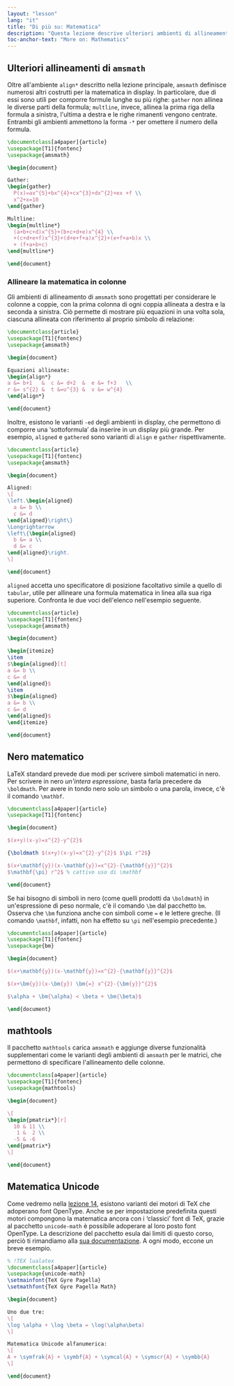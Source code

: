 ```yaml
---
layout: "lesson"
lang: "it"
title: "Di più su: Matematica"
description: "Questa lezione descrive ulteriori ambienti di allineamento di amsmath, mostra come si scrive la matematica in nero, il pachetto mathtools e l'uso di un input Unicode per la matematica."
toc-anchor-text: "More on: Mathematics"
---
```



## Ulteriori allineamenti di `amsmath`

Oltre all'ambiente `align*` descritto nella 
lezione principale, `amsmath` definisce 
numerosi altri costrutti per la matematica
in display. 
In particolare, due di essi sono utili per
comporre formule lunghe su più righe:
`gather` non allinea le diverse parti della
formula; `multline`, invece, allinea la prima
riga della formula a sinistra, l'ultima a
destra e le righe rimanenti vengono centrate.
Entrambi gli ambienti ammettono la forma `-*` 
per omettere il numero della formula.

```latex
\documentclass[a4paper]{article}
\usepackage[T1]{fontenc}
\usepackage{amsmath}

\begin{document}

Gather:
\begin{gather}
  P(x)=ax^{5}+bx^{4}+cx^{3}+dx^{2}+ex +f \\
  x^2+x=10
\end{gather}

Multline:
\begin{multline*}
  (a+b+c+d)x^{5}+(b+c+d+e)x^{4} \\
  +(c+d+e+f)x^{3}+(d+e+f+a)x^{2}+(e+f+a+b)x \\
  + (f+a+b+c)
\end{multline*}

\end{document}
```

### Allineare la matematica in colonne

Gli ambienti di allineamento di `amsmath` sono 
progettati per considerare le colonne a coppie, 
con la prima colonna di ogni coppia allineata 
a destra e la seconda a sinistra.
Ciò permette di mostrare più equazioni in una 
volta sola, ciascuna allineata con riferimento 
al proprio simbolo di relazione:

```latex
\documentclass{article}
\usepackage[T1]{fontenc}
\usepackage{amsmath}

\begin{document}

Equazioni allineate:
\begin{align*}
a &= b+1   &  c &= d+2  &  e &= f+3   \\
r &= s^{2} &  t &=u^{3} &  v &= w^{4}
\end{align*}

\end{document}
```

Inoltre, esistono le varianti `-ed` degli 
ambienti in display, che permettono di comporre
una ‘sottoformula’ da inserire in un display 
più grande. 
Per esempio, `aligned` e `gathered` sono 
varianti di `align` e `gather` rispettivamente.

```latex
\documentclass{article}
\usepackage[T1]{fontenc}
\usepackage{amsmath}

\begin{document}

Aligned:
\[
\left.\begin{aligned}
  a &= b \\
  c &= d
\end{aligned}\right\}
\Longrightarrow
\left\{\begin{aligned}
  b &= a \\
  d &= c
\end{aligned}\right.
\]

\end{document}
```

`aligned` accetta uno specificatore di posizione 
facoltativo simile a quello di `tabular`, utile per 
allineare una formula matematica in linea alla 
sua riga superiore. 
Confronta le due voci dell'elenco nell'esempio seguente.

```latex
\documentclass{article}
\usepackage[T1]{fontenc}
\usepackage{amsmath}

\begin{document}

\begin{itemize}
\item 
$\begin{aligned}[t]
a &= b \\
c &= d
\end{aligned}$
\item 
$\begin{aligned}
a &= b \\
c &= d
\end{aligned}$
\end{itemize}

\end{document}
```

## Nero matematico
LaTeX standard prevede due modi per scrivere
simboli matematici in nero. 
Per scrivere in nero _un'intera espressione_, 
basta farla precedere da `\boldmath`.
Per avere in tondo nero solo un simbolo o una parola,
invece, c'è il comando `\mathbf`.

```latex
\documentclass[a4paper]{article}
\usepackage[T1]{fontenc}

\begin{document}

$(x+y)(x-y)=x^{2}-y^{2}$

{\boldmath $(x+y)(x-y)=x^{2}-y^{2}$ $\pi r^2$}

$(x+\mathbf{y})(x-\mathbf{y})=x^{2}-{\mathbf{y}}^{2}$
$\mathbf{\pi} r^2$ % cattivo uso di \mathbf

\end{document}
```

Se hai bisogno di simboli in nero (come quelli 
prodotti da `\boldmath`) in un'espressione di 
peso normale, c'è il comando `\bm` dal pacchetto `bm`. 
Osserva che `\bm` funziona anche con simboli 
come `=` e le lettere greche. (Il comando `\mathbf`,
infatti, non ha effetto su `\pi` nell'esempio 
precedente.)

```latex
\documentclass[a4paper]{article}
\usepackage[T1]{fontenc}
\usepackage{bm}

\begin{document}

$(x+\mathbf{y})(x-\mathbf{y})=x^{2}-{\mathbf{y}}^{2}$

$(x+\bm{y})(x-\bm{y}) \bm{=} x^{2}-{\bm{y}}^{2}$

$\alpha + \bm{\alpha} < \beta + \bm{\beta}$

\end{document}
```

## mathtools
Il pacchetto `mathtools` carica `amsmath` e aggiunge
diverse funzionalità supplementari come le varianti 
degli ambienti di `amsmath` per le matrici, che 
permettono di specificare l'allineamento delle colonne.

```latex
\documentclass[a4paper]{article}
\usepackage[T1]{fontenc}
\usepackage{mathtools}

\begin{document}

\[
\begin{pmatrix*}[r]
  10 & 11 \\
   1 &  2 \\
  -5 & -6
\end{pmatrix*}
\]

\end{document}
```

## Matematica Unicode

Come vedremo nella [lezione 14](lesson-14), 
esistono varianti dei motori di TeX che 
adoperano font OpenType. 
Anche se per impostazione predefinita 
questi motori compongono la 
matematica ancora con i ‘classici’
font di TeX, grazie al pacchetto 
`unicode-math` è possibile adoperare
al loro posto font OpenType.
La descrizione del pacchetto esula dai 
limiti di questo corso, perciò ti rimandiamo alla
[sua documentazione](https://texdoc.org/pkg/unicode-math).
A ogni modo, eccone un breve esempio.

```latex
% !TEX lualatex
\documentclass[a4paper]{article}
\usepackage{unicode-math}
\setmainfont{TeX Gyre Pagella}
\setmathfont{TeX Gyre Pagella Math}

\begin{document}

Uno due tre:
\[
\log \alpha + \log \beta = \log(\alpha\beta)
\]

Matematica Unicode alfanumerica:
\[
A + \symfrak{A} + \symbf{A} + \symcal{A} + \symscr{A} + \symbb{A}
\]

\end{document}
```
